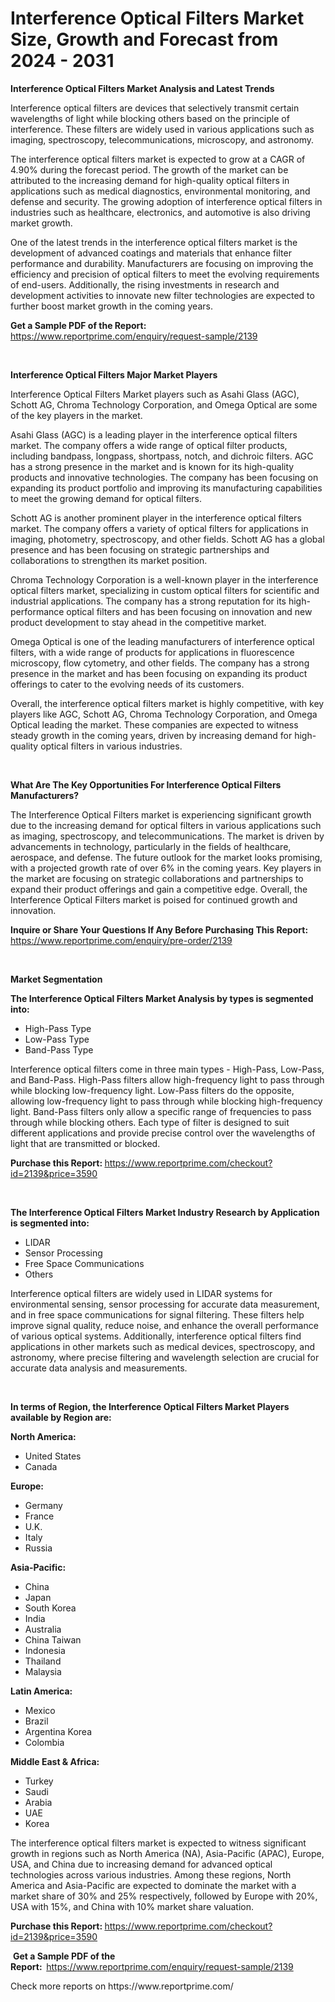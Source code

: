 <p><h1>Interference Optical Filters Market Size, Growth and Forecast from 2024 - 2031</h1></p><p><strong>Interference Optical Filters Market Analysis and Latest Trends</strong></p>
<p><p>Interference optical filters are devices that selectively transmit certain wavelengths of light while blocking others based on the principle of interference. These filters are widely used in various applications such as imaging, spectroscopy, telecommunications, microscopy, and astronomy.</p><p>The interference optical filters market is expected to grow at a CAGR of 4.90% during the forecast period. The growth of the market can be attributed to the increasing demand for high-quality optical filters in applications such as medical diagnostics, environmental monitoring, and defense and security. The growing adoption of interference optical filters in industries such as healthcare, electronics, and automotive is also driving market growth.</p><p>One of the latest trends in the interference optical filters market is the development of advanced coatings and materials that enhance filter performance and durability. Manufacturers are focusing on improving the efficiency and precision of optical filters to meet the evolving requirements of end-users. Additionally, the rising investments in research and development activities to innovate new filter technologies are expected to further boost market growth in the coming years.</p></p>
<p><strong>Get a Sample PDF of the Report:&nbsp;</strong> <a href="https://www.reportprime.com/enquiry/request-sample/2139">https://www.reportprime.com/enquiry/request-sample/2139</a></p>
<p>&nbsp;</p>
<p><strong>Interference Optical Filters Major Market Players</strong></p>
<p><p>Interference Optical Filters Market players such as Asahi Glass (AGC), Schott AG, Chroma Technology Corporation, and Omega Optical are some of the key players in the market.</p><p>Asahi Glass (AGC) is a leading player in the interference optical filters market. The company offers a wide range of optical filter products, including bandpass, longpass, shortpass, notch, and dichroic filters. AGC has a strong presence in the market and is known for its high-quality products and innovative technologies. The company has been focusing on expanding its product portfolio and improving its manufacturing capabilities to meet the growing demand for optical filters.</p><p>Schott AG is another prominent player in the interference optical filters market. The company offers a variety of optical filters for applications in imaging, photometry, spectroscopy, and other fields. Schott AG has a global presence and has been focusing on strategic partnerships and collaborations to strengthen its market position.</p><p>Chroma Technology Corporation is a well-known player in the interference optical filters market, specializing in custom optical filters for scientific and industrial applications. The company has a strong reputation for its high-performance optical filters and has been focusing on innovation and new product development to stay ahead in the competitive market.</p><p>Omega Optical is one of the leading manufacturers of interference optical filters, with a wide range of products for applications in fluorescence microscopy, flow cytometry, and other fields. The company has a strong presence in the market and has been focusing on expanding its product offerings to cater to the evolving needs of its customers.</p><p>Overall, the interference optical filters market is highly competitive, with key players like AGC, Schott AG, Chroma Technology Corporation, and Omega Optical leading the market. These companies are expected to witness steady growth in the coming years, driven by increasing demand for high-quality optical filters in various industries.</p></p>
<p>&nbsp;</p>
<p><strong>What Are The Key Opportunities For Interference Optical Filters Manufacturers?</strong></p>
<p><p>The Interference Optical Filters market is experiencing significant growth due to the increasing demand for optical filters in various applications such as imaging, spectroscopy, and telecommunications. The market is driven by advancements in technology, particularly in the fields of healthcare, aerospace, and defense. The future outlook for the market looks promising, with a projected growth rate of over 6% in the coming years. Key players in the market are focusing on strategic collaborations and partnerships to expand their product offerings and gain a competitive edge. Overall, the Interference Optical Filters market is poised for continued growth and innovation.</p></p>
<p><strong>Inquire or Share Your Questions If Any Before Purchasing This Report:</strong> <a href="https://www.reportprime.com/enquiry/pre-order/2139">https://www.reportprime.com/enquiry/pre-order/2139</a></p>
<p>&nbsp;</p>
<p><strong>Market Segmentation</strong></p>
<p><strong>The Interference Optical Filters Market Analysis by types is segmented into:</strong></p>
<p><ul><li>High-Pass Type</li><li>Low-Pass Type</li><li>Band-Pass Type</li></ul></p>
<p><p>Interference optical filters come in three main types - High-Pass, Low-Pass, and Band-Pass. High-Pass filters allow high-frequency light to pass through while blocking low-frequency light. Low-Pass filters do the opposite, allowing low-frequency light to pass through while blocking high-frequency light. Band-Pass filters only allow a specific range of frequencies to pass through while blocking others. Each type of filter is designed to suit different applications and provide precise control over the wavelengths of light that are transmitted or blocked.</p></p>
<p><strong>Purchase this Report:&nbsp;</strong><a href="https://www.reportprime.com/checkout?id=2139&price=3590">https://www.reportprime.com/checkout?id=2139&price=3590</a></p>
<p>&nbsp;</p>
<p><strong>The Interference Optical Filters Market Industry Research by Application is segmented into:</strong></p>
<p><ul><li>LIDAR</li><li>Sensor Processing</li><li>Free Space Communications</li><li>Others</li></ul></p>
<p><p>Interference optical filters are widely used in LIDAR systems for environmental sensing, sensor processing for accurate data measurement, and in free space communications for signal filtering. These filters help improve signal quality, reduce noise, and enhance the overall performance of various optical systems. Additionally, interference optical filters find applications in other markets such as medical devices, spectroscopy, and astronomy, where precise filtering and wavelength selection are crucial for accurate data analysis and measurements.</p></p>
<p>&nbsp;</p>
<p><strong>In terms of Region, the Interference Optical Filters Market Players available by Region are:</strong></p>
<p>
    <p> <strong> North America: </strong>
        <ul>
            <li>United States</li>
            <li>Canada</li>
        </ul>
        </p> 
    <p> <strong> Europe: </strong>
        <ul>
            <li>Germany</li>
            <li>France</li>
            <li>U.K.</li>
            <li>Italy</li>
            <li>Russia</li>
        </ul>
        </p> 
    <p> <strong> Asia-Pacific: </strong>
        <ul>
            <li>China</li>
            <li>Japan</li>
            <li>South Korea</li>
            <li>India</li>
            <li>Australia</li>
            <li>China Taiwan</li>
            <li>Indonesia</li>
            <li>Thailand</li>
            <li>Malaysia</li>
        </ul>
        </p> 
    <p> <strong> Latin America: </strong>
        <ul>
            <li>Mexico</li>
            <li>Brazil</li>
            <li>Argentina Korea</li>
            <li>Colombia</li>
        </ul>
        </p> 
    <p> <strong> Middle East & Africa: </strong>
        <ul>
            <li>Turkey</li>
            <li>Saudi</li>
            <li>Arabia</li>
            <li>UAE</li>
            <li>Korea</li>
        </ul>
    </p>
    </p>
<p><p>The interference optical filters market is expected to witness significant growth in regions such as North America (NA), Asia-Pacific (APAC), Europe, USA, and China due to increasing demand for advanced optical technologies across various industries. Among these regions, North America and Asia-Pacific are expected to dominate the market with a market share of 30% and 25% respectively, followed by Europe with 20%, USA with 15%, and China with 10% market share valuation.</p></p>
<p><strong>Purchase this Report: </strong><a href="https://www.reportprime.com/checkout?id=2139&price=3590">https://www.reportprime.com/checkout?id=2139&price=3590</a></p>
<p>&nbsp;<strong>Get a Sample PDF of the Report:&nbsp;&nbsp;</strong><a href="https://www.reportprime.com/enquiry/request-sample/2139">https://www.reportprime.com/enquiry/request-sample/2139</a></p>
<p><strong></strong></p>
<p>Check more reports on https://www.reportprime.com/</p>